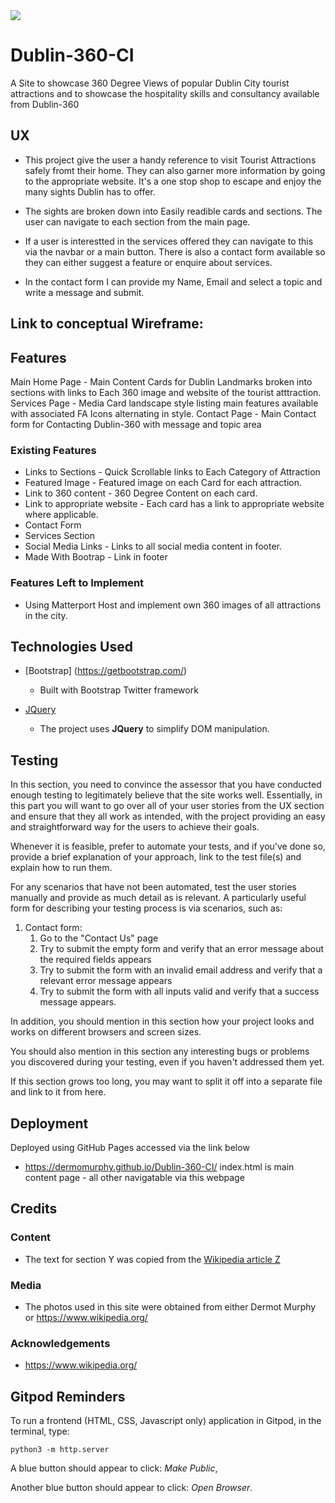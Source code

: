 <img src="Dublin-360-CI/media/images/stagsHead.png" style="margin: 0;">

# Dublin-360-CI

A Site to showcase 360 Degree Views of popular Dublin City tourist attractions and to showcase the hospitality skills and consultancy available from Dublin-360
 
## UX

- This project give the user a handy reference to visit Tourist Attractions safely fromt their home. They can also garner more information by going to the appropriate website. It's a one stop shop to escape and enjoy the many sights Dublin has to offer.
- The sights are broken down into Easily readible cards and sections. The user can navigate to each section from the main page.

- If a user is interestted in the services offered they can navigate to this via the navbar or a main button.
There is also a contact form available so they can either suggest a feature or enquire about services.
- In the contact form I can provide my Name, Email and select a topic and write a message and submit.


Link to conceptual Wireframe:
- 

## Features

Main Home Page - Main Content Cards for Dublin Landmarks broken into sections with links to Each 360 image and website of the tourist atttraction.
Services Page - Media Card landscape style listing main features available with associated FA Icons alternating in style.
Contact Page - Main Contact form for Contacting Dublin-360 with message and topic area
 
### Existing Features
- Links to Sections - Quick Scrollable links to Each Category of Attraction
- Featured Image - Featured image on each Card for each attraction.
- Link to 360 content - 360 Degree Content on each card.
- Link to appropriate website - Each card has a link to appropriate website where applicable.
- Contact Form
- Services Section
- Social Media Links - Links to all social media content in footer.
- Made With Bootrap - Link in footer



### Features Left to Implement
- Using Matterport Host and implement own 360 images of all attractions in the city.

## Technologies Used

- [Bootstrap] (https://getbootstrap.com/)
    - Built with Bootstrap Twitter framework

- [JQuery](https://jquery.com)
    - The project uses **JQuery** to simplify DOM manipulation.


## Testing

In this section, you need to convince the assessor that you have conducted enough testing to legitimately believe that the site works well. Essentially, in this part you will want to go over all of your user stories from the UX section and ensure that they all work as intended, with the project providing an easy and straightforward way for the users to achieve their goals.

Whenever it is feasible, prefer to automate your tests, and if you've done so, provide a brief explanation of your approach, link to the test file(s) and explain how to run them.

For any scenarios that have not been automated, test the user stories manually and provide as much detail as is relevant. A particularly useful form for describing your testing process is via scenarios, such as:

1. Contact form:
    1. Go to the "Contact Us" page
    2. Try to submit the empty form and verify that an error message about the required fields appears
    3. Try to submit the form with an invalid email address and verify that a relevant error message appears
    4. Try to submit the form with all inputs valid and verify that a success message appears.

In addition, you should mention in this section how your project looks and works on different browsers and screen sizes.

You should also mention in this section any interesting bugs or problems you discovered during your testing, even if you haven't addressed them yet.

If this section grows too long, you may want to split it off into a separate file and link to it from here.

## Deployment
Deployed using GitHub Pages accessed via the link below
 - https://dermomurphy.github.io/Dublin-360-CI/
 index.html is main content page - all other navigatable via this webpage


## Credits

### Content
- The text for section Y was copied from the [Wikipedia article Z](https://en.wikipedia.org/wiki/Z)

### Media
- The photos used in this site were obtained from either Dermot Murphy or 
https://www.wikipedia.org/

### Acknowledgements

- https://www.wikipedia.org/


## Gitpod Reminders

To run a frontend (HTML, CSS, Javascript only) application in Gitpod, in the terminal, type:

`python3 -m http.server`

A blue button should appear to click: *Make Public*,

Another blue button should appear to click: *Open Browser*.

